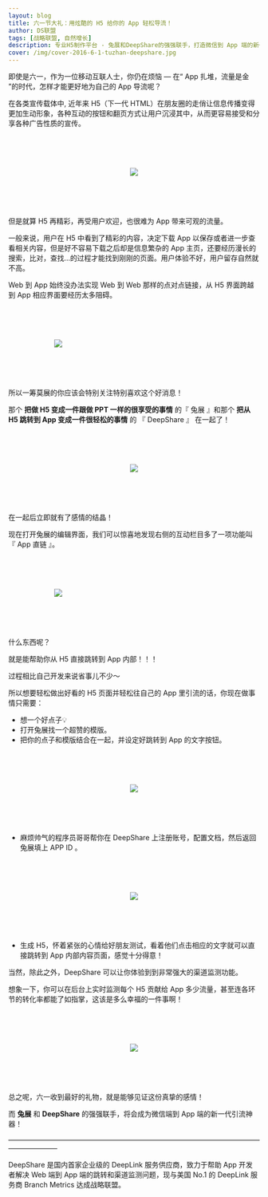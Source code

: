 ```yaml
---
layout: blog
title: 六一节大礼：用炫酷的 H5 给你的 App 轻松导流！
author: DS联盟
tags: [战略联盟, 自然增长]
description: 专业H5制作平台 - 兔展和DeepShare的强强联手，打造微信到 App 端的新一代引流神器！
cover: /img/cover-2016-6-1-tuzhan-deepshare.jpg
---
```


即使是六一，作为一位移动互联人士，你仍在烦恼 — 在“ App 扎堆，流量是金
”的时代，怎样才能更好地为自己的 App 导流呢？

在各类宣传载体中, 近年来 H5（下一代
HTML）在朋友圈的走俏让信息传播变得更加生动形象，各种互动的按钮和翻页方式让用户沉浸其中，从而更容易接受和分享各种广告性质的宣传。

<div style="text-align:center;width:100%;margin:5rem 0;">  
    <img src="http://7xp89t.com1.z0.glb.clouddn.com/deepshare-blog-tuzhan-1.png" style="max-width:100%;"/>
</div>

但是就算 H5 再精彩，再受用户欢迎，也很难为 App 带来可观的流量。 

一般来说，用户在 H5 中看到了精彩的内容，决定下载 App
以保存或者进一步查看相关内容，但是好不容易下载之后却是信息繁杂的 App
主页，还要经历漫长的搜索，比对，查找...的过程才能找到刚刚的页面。用户体验不好，用户留存自然就不高。

Web 到 App 始终没办法实现 Web 到 Web 那样的点对点链接，从 H5 界面跨越到 App
相应界面要经历太多阻碍。

<div style="text-align:center;width:100%;margin:5rem 0;">  
    <img src="http://7xp89t.com1.z0.glb.clouddn.com/deepshare-blog-tuzhan-2.jpg" style="max-width:50%;min-width:320px;"/>
</div>

所以一筹莫展的你应该会特别关注特别喜欢这个好消息！

那个 **把做 H5 变成一件跟做 PPT 一样的很享受的事情** 的『 兔展 』和那个 **把从
H5 跳转到 App 变成一件很轻松的事情** 的 『 DeepShare 』 在一起了！

<div style="text-align:center;width:100%;margin:5rem 0;">  
    <img src="http://7xp89t.com1.z0.glb.clouddn.com/deepshare-blog-tuzhan-3.jpg" style="max-width:100%;"/>
</div>

在一起后立即就有了感情的结晶！

现在打开兔展的编辑界面，我们可以惊喜地发现右侧的互动栏目多了一项功能叫 『  App
直链 』。 

<div style="text-align:center;width:100%;margin:5rem 0;">  
    <img src="http://7xp89t.com1.z0.glb.clouddn.com/deepshare-blog-tuzhan-4.jpg" style="max-width:40%;min-width:320px"/>
</div>

什么东西呢？ 

就是能帮助你从 H5 直接跳转到 App 内部！！！ 

过程相比自己开发来说省事儿不少～

所以想要轻松做出好看的 H5 页面并轻松往自己的 App 里引流的话，你现在做事情只需要：

- 想一个好点子💡
- 打开兔展找一个超赞的模版。
- 把你的点子和模版结合在一起，并设定好跳转到 App 的文字按钮。
    
<div style="text-align:center;width:100%;margin:5rem 0;">  
    <img src="http://7xp89t.com1.z0.glb.clouddn.com/deepshare-blog-tuzhan-5.png" style="max-width:100%;"/>
</div>

- 麻烦帅气的程序员哥哥帮你在  DeepShare 上注册账号，配置文档，然后返回兔展填上 APP ID 。

<div style="text-align:center;width:100%;margin:5rem 0;">  
    <img src="http://7xp89t.com1.z0.glb.clouddn.com/deepshare-blog-tuzhan-6.png" style="max-width:100%;"/>
</div>

- 生成 H5，怀着紧张的心情给好朋友测试，看着他们点击相应的文字就可以直接跳转到 App 内部内容页面，感觉十分得意！

当然，除此之外，DeepShare 可以让你体验到到非常强大的渠道监测功能。

想象一下，你可以在后台上实时监测每个 H5 贡献给 App
多少流量，甚至连各环节的转化率都能了如指掌，这该是多么幸福的一件事啊！


<div style="text-align:center;width:100%;margin:5rem 0;">  
    <img src="http://7xp89t.com1.z0.glb.clouddn.com/deepshare-blog-tuzhan-7.png" style="max-width:100%;"/>
</div>

总之呢，六一收到最好的礼物，就是能够见证这份真挚的感情！

而 **兔展** 和  **DeepShare** 的强强联手，将会成为微信端到 App 端的新一代引流神器！


———————————————————————————————————————————

DeepShare 是国内首家企业级的 DeepLink 服务供应商，致力于帮助 App 开发者解决 Web
端到 App 端的跳转和渠道监测问题，现与美国 No.1 的 DeepLink 服务商 Branch
Metrics 达成战略联盟。


